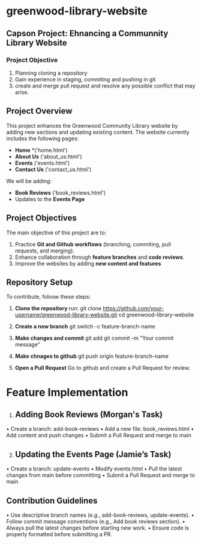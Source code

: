 # greenwood-library-website

## **Capson Project: Ehnancing a Communnity Library Website** ##

### Project Objective ### 
1. Planning cloning a repository
2. Gain experience in staging, commiting and pushing in git
3. create and merge pull request and resolve any possible conflict that may arise.

## Project Overview 
This project enhances the Greenwood Community Library website by adding new sections and updating existing content. The website currently includes the following pages:

- **Home** *('home.html')
- **About Us** ('about_us.html')
- **Events** ('events.html')
- **Contact Us** ('contact_us.html')

We will be adding:
- **Book Reviews** ('book_reviews.html')
- Updates to the **Events Page**

## Project Objectives
The main objective of this project are to:
1. Practice **Git and Github workflows** (branching, commiting, pull requests, and merging). 
2. Enhance collaboration through **feature branches** and **code reviews**. 
3. Improve the websites by adding **new content and features**

## Repository Setup 
To contribute, foloow these steps: 

1. **Clone the repository**
run: git clone  https://github.com/your-username/greenwood-library-website.git
cd greenwood-library-website 

2. **Create a new branch**
git switch -c feature-branch-name

3. **Make changes and commit**
git add 
git commit -m "Your commit message"

4. **Make chnages to github**
git push origin feature-branch-name

5. **Open a Pull Request**
Go to github and create a Pull Request for review. 

# Feature Implementation 

1. ## Adding Book Reviews (Morgan's Task)
• Create a branch: add-book-reviews
• Add a new file: book_reviews.html
• Add content and push changes
• Submit a Pull Request and merge to main

2. ## Updating the Events Page (Jamie’s Task)
• Create a branch: update-events
• Modify events.html
• Pull the latest changes from main before committing
• Submit a Pull Request and merge to main

## Contribution Guidelines
• Use descriptive branch names (e.g., add-book-reviews, update-events).
• Follow commit message conventions (e.g., Add book reviews section).
• Always pull the latest changes before starting new work.
• Ensure code is properly formatted before submitting a PR.

